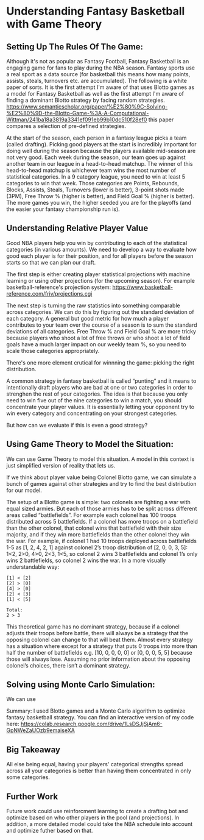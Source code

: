 # Understanding Fantasy Basketball with Game Theory
## Setting Up The Rules Of The Game:
Although it's not as popular as Fantasy Football, Fantasy Basketball is an engaging game for fans to play during the NBA season. Fantasy sports use a real sport as a data source (for basketball this means how many points, assists, steals, turnovers etc. are accumulated). The following is a white paper of sorts. It is the first attempt I'm aware of that uses Blotto games as a model for Fantasy Basketball as well as the first attempt I'm aware of finding a dominant Blotto strategy by facing random strategies. https://www.semanticscholar.org/paper/%E2%80%9C-Solving-%E2%80%9D-the-Blotto-Game-%3A-A-Computational-Wittman/241ba18a3819a3341ef091eb99b10dc510f28ef0 this paper compares a selection of pre-defined strategies.

At the start of the season, each person in a fantasy league picks a team (called drafting). Picking good players at the start is incredibly important for doing well during the season because the players available mid-season are not very good. Each week during the season, our team goes up against another team in our league in a head-to-head matchup. The winner of this head-to-head matchup is whichever team wins the most number of statistical categories. In a 9 category league, you need to win at least 5 categories to win that week. Those categories are Points, Rebounds, Blocks, Assists, Steals, Turnovers (lower is better), 3-point shots made (3PM), Free Throw % (higher is better), and Field Goal % (higher is better). The more games you win, the higher seeded you are for the playoffs (and the easier your fantasy championship run is).
 
## Understanding Relative Player Value

Good NBA players help you win by contributing to each of the statistical categories (in various amounts). We need to develop a way to evaluate how good each player is for their position, and for all players before the season starts so that we can plan our draft.

The first step is either creating player statistical projections with machine learning or using other projections (for the upcoming season). For example basketball-reference's projection system: https://www.basketball-reference.com/friv/projections.cgi

The next step is turning the raw statistics into something comparable across categories. We can do this by figuring out the standard deviation of each category. A general but good metric for how much a player contributes to your team over the course of a season is to sum the standard deviations of all categories. Free Throw % and Field Goal % are more tricky because players who shoot a lot of free throws or who shoot a lot of field goals have a much larger impact on our weekly team %, so you need to scale those categories appropriately.

There's one more element crutical for winnning the game: picking the right distribution.

A common strategy in fantasy basketball is called “punting” and it means to intentionally draft players who are bad at one or two categories in order to strenghen the rest of your categories. The idea is that because you only need to win five out of the nine categories to win a match, you should concentrate your player values. It is essentially letting your opponent try to win every category and concentrating on your strongest categories.

But how can we evaluate if this is even a good strategy?

## Using Game Theory to Model the Situation:
We can use Game Theory to model this situation. A model in this context is just simplified version of reality that lets us. 

If we think about player value being Colonel Blotto game, we can simulate a bunch of games against other strategies and try to find the best distribution for our model. 

The setup of a Blotto game is simple: two colonels are fighting a war with equal sized armies. But each of those armies has to be split across different areas called “battlefields”. For example each colonel has 100 troops distributed across 5 battlefields. If a colonel has more troops on a battlefield than the other colonel, that colonel wins that battlefield with their size majority, and if they win more battlefields than the other colonel they win the war. For example, if colonel 1 had 10 troops deployed across battlefields 1-5 as [1, 2, 4, 2, 1] against colonel 2’s troop distribution of [2, 0, 0, 3, 5]: 1<2, 2>0, 4>0, 2<3, 1<5, so colonel 2 wins 3 battlefields and colonel 1’s only wins 2 battlefields, so colonel 2 wins the war. In a more visually understandable way:
  ```
  [1] < [2]
  [2] > [0]
  [4] > [0]
  [2] < [3]
  [1] < [5]
  
  Total:
  2 > 3
  ```
This theoretical game has no dominant strategy, because if a colonel adjusts their troops before battle, there will always be a strategy that the opposing colonel can change to that will beat them. Almost every strategy has a situation where except for a strategy that puts 0 troops into more than half the number of battlefields e.g. [10, 0, 0, 0, 0] or [0, 0, 0, 5, 5] because those will always lose. Assuming no prior information about the opposing colonel’s choices, there isn’t a dominant strategy.

## Solving using Monte Carlo Simulation:
We can use 

Summary: I used Blotto games and a Monte Carlo algorithm to optimize fantasy basketball strategy. You can find an interactive version of my code here: 
https://colab.research.google.com/drive/1LsDSJjSjAm6-GpNWeZaUOzb9emaiseXA


## Big Takeaway
All else being equal, having your players' categorical strengths spread across all your categories is better than having them concentrated in only some categories.

## Further Work
Future work could use reinforcment learning to create a drafting bot and optimize based on who other players in the pool (and projections). In addition, a more detailed model could take the NBA schedule into account and optimize futher based on that.
